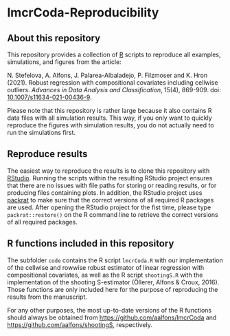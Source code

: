 # lmcrCoda-Reproducibility

## About this repository

This repository provides a collection of [R](https://CRAN.R-project.org/) 
scripts to reproduce all examples, simulations, and figures from the article:  

N. Stefelova, A. Alfons, J. Palarea-Albaladejo, P. Filzmoser and K. Hron (2021).
Robust regression with compositional covariates including cellwise outliers.
*Advances in Data Analysis and Classification*, 15(4), 869-909. 
doi: [10.1007/s11634-021-00436-9](https://doi.org/10.1007/s11634-021-00436-9).

Please note that this repository is rather large because it also contains R 
data files with all simulation results.  This way, if you only want to quickly
reproduce the figures with simulation results, you do not actually need to run 
the simulations first.


## Reproduce results

The easiest way to reproduce the results is to clone this repository with 
[RStudio](https://rstudio.com/products/rstudio/download/).  Running the 
scripts within the resulting RStudio project ensures that there are no issues 
with file paths for storing or reading results, or for producing files 
containing plots.  In addition, the RStudio project uses 
[packrat](https://rstudio.github.io/packrat/) to make sure that the correct 
versions of all required R packages are used.  After opening the RStudio 
project for the fist time, please type `packrat::restore()` on the R command 
line to retrieve the correct versions of all required packages.


## R functions included in this repository

The subfolder `code` contains the R script `lmcrCoda.R` with our implementation 
of the cellwise and rowwise robust estimator of linear regression with 
compositional covariates, as well as the R script `shootingS.R` with the 
implementation of the shooting S-estimator (Öllerer, Alfons & Croux, 
2016).  Those functions are only included here for the purpose of reproducing 
the results from the manuscript.

For any other purposes, the most up-to-date versions of the R functions should 
always be obtained from <https://github.com/aalfons/lmcrCoda> and 
<https://github.com/aalfons/shootingS>, respectively.
